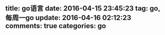 title: go语言
date: 2016-04-15 23:45:23
tag: go,每周一go
update: 2016-04-16 02:12:23
comments: true
categories: go
---

